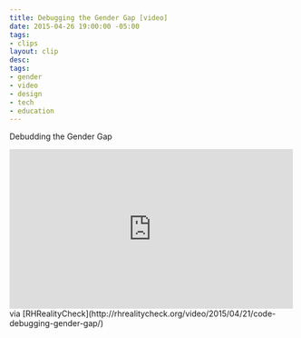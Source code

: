 ```yaml
---
title: Debugging the Gender Gap [video]
date: 2015-04-26 19:00:00 -05:00
tags:
- clips
layout: clip
desc: 
tags:
- gender
- video
- design
- tech
- education
---
```


Debudding the Gender Gap

<iframe src="https://player.vimeo.com/video/123004482" width="500" height="281" frameborder="0" webkitallowfullscreen mozallowfullscreen allowfullscreen></iframe>
via [RHRealityCheck](http://rhrealitycheck.org/video/2015/04/21/code-debugging-gender-gap/)